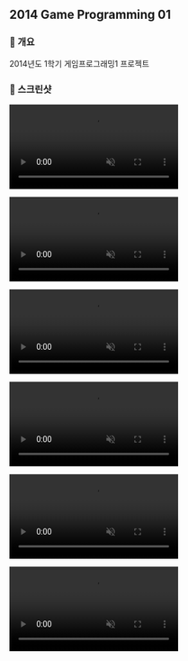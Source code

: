## 2014 Game Programming 01

### 🙈 개요

2014년도 1학기 게임프로그래밍1 프로젝트



### 🧐 스크린샷

<video src="./screenshots/jr_1.mp4" muted="muted" loop="loop" autoplay="autoplay"></video>





<video src="./screenshots/jr_2.mp4" muted="muted" loop="loop" autoplay="autoplay"></video>





<video src="./screenshots/jr_3.mp4" muted="muted" loop="loop" autoplay="autoplay"></video>





<video src="./screenshots/jr_4.mp4" muted="muted" loop="loop" autoplay="autoplay"></video>





<video src="./screenshots/jr_5.mp4" muted="muted" loop="loop" autoplay="autoplay"></video>





<video src="./screenshots/jr_6.mp4" muted="muted" loop="loop" autoplay="autoplay"></video>